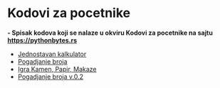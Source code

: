 # Kodovi za pocetnike

<b> - Spisak kodova koji se nalaze u okviru Kodovi za pocetnike na sajtu https://pythonbytes.rs </b>
   - [Jednostavan kalkulator](kalkulator.py)
   - [Pogadjanje broja](pogadjanjeBroja.py)
   - [Igra Kamen, Papir, Makaze](KamenPapirMakaze.py)
   - [Pogadjanje broja v.0.2](pogadjanjeBroja.v.0.2.py)
